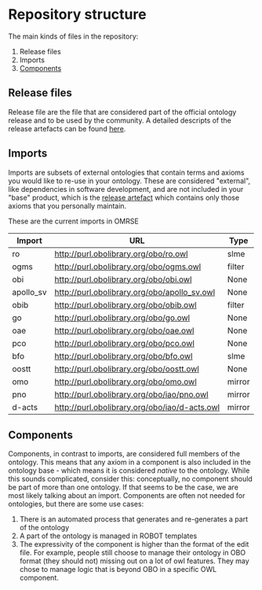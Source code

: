 # Repository structure

The main kinds of files in the repository:

1. Release files
2. Imports
3. [Components](#Components)

## Release files
Release file are the file that are considered part of the official ontology release and to be used by the community. A detailed descripts of the release artefacts can be found [here](https://github.com/INCATools/ontology-development-kit/blob/master/docs/ReleaseArtefacts.md).

## Imports
Imports are subsets of external ontologies that contain terms and axioms you would like to re-use in your ontology. These are considered "external", like dependencies in software development, and are not included in your "base" product, which is the [release artefact](https://github.com/INCATools/ontology-development-kit/blob/master/docs/ReleaseArtefacts.md) which contains only those axioms that you personally maintain.

These are the current imports in OMRSE

| Import | URL | Type |
| ------ | --- | ---- |
| ro | http://purl.obolibrary.org/obo/ro.owl | slme |
| ogms | http://purl.obolibrary.org/obo/ogms.owl | filter |
| obi | http://purl.obolibrary.org/obo/obi.owl | None |
| apollo_sv | http://purl.obolibrary.org/obo/apollo_sv.owl | None |
| obib | http://purl.obolibrary.org/obo/obib.owl | filter |
| go | http://purl.obolibrary.org/obo/go.owl | None |
| oae | http://purl.obolibrary.org/obo/oae.owl | None |
| pco | http://purl.obolibrary.org/obo/pco.owl | None |
| bfo | http://purl.obolibrary.org/obo/bfo.owl | slme |
| oostt | http://purl.obolibrary.org/obo/oostt.owl | None |
| omo | http://purl.obolibrary.org/obo/omo.owl | mirror |
| pno | http://purl.obolibrary.org/obo/iao/pno.owl | mirror |
| d-acts | http://purl.obolibrary.org/obo/iao/d-acts.owl | mirror |

## Components
Components, in contrast to imports, are considered full members of the ontology. This means that any axiom in a component is also included in the ontology base - which means it is considered _native_ to the ontology. While this sounds complicated, consider this: conceptually, no component should be part of more than one ontology. If that seems to be the case, we are most likely talking about an import. Components are often not needed for ontologies, but there are some use cases:

1. There is an automated process that generates and re-generates a part of the ontology
2. A part of the ontology is managed in ROBOT templates
3. The expressivity of the component is higher than the format of the edit file. For example, people still choose to manage their ontology in OBO format (they should not) missing out on a lot of owl features. They may chose to manage logic that is beyond OBO in a specific OWL component.


